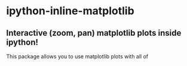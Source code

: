 ipython-inline-matplotlib
=========================

Interactive (zoom, pan) matplotlib plots inside ipython!
---------------------------------------------------------




This package allows you to use matplotlib plots with all of 
